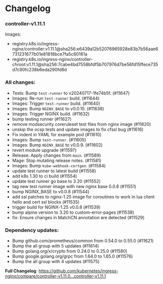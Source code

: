 # Changelog

### controller-v1.11.1

Images:

* registry.k8s.io/ingress-nginx/controller:v1.11.1@sha256:e6439a12b52076965928e83b7b56aae6731231677b01e81818bce7fa5c60161a
* registry.k8s.io/ingress-nginx/controller-chroot:v1.11.1@sha256:7cabe4bd7558bfdf5b707976d7be56fd15ffece735d7c90fc238b6eda290fd8d

### All changes:

* Tests: Bump `test-runner` to v20240717-1fe74b5f. (#11647)
* Images: Re-run `test-runner` build. (#11644)
* Images: Trigger `test-runner` build. (#11640)
* Images: Bump `NGINX_BASE` to v0.0.10. (#11638)
* Images: Trigger NGINX build. (#11632)
* bump testing runner (#11627)
* remove modsecurity coreruleset test files from nginx image (#11620)
* unskip the ocsp tests and update images to fix cfssl bug (#11616)
* Fix indent in YAML for example pod (#11610)
* Images: Bump `test-runner`. (#11605)
* Images: Bump `NGINX_BASE` to v0.0.9. (#11602)
* revert module upgrade (#11597)
* Release: Apply changes from `main`. (#11589)
* Mage: Stop mutating release notes. (#11581)
* Images: Bump `kube-webhook-certgen`. (#11584)
* update test runner to latest build (#11558)
* add k8s 1.30 to ci build (#11554)
* update test runner go base to 3.20 (#11552)
* tag new test runner image with new nginx base 0.0.8 (#11551)
* bump NGINX_BASE to v0.0.8 (#11544)
* add ssl patches to nginx-1.25 image for coroutines to work in lua client hello and cert ssl blocks (#11535)
* trigger build for NGINX-1.25 v0.0.8 (#11539)
* bump alpine version to 3.20 to custom-error-pages (#11538)
* fix: Ensure changes in MatchCN annotation are detected (#11529)

### Dependency updates:

* Bump github.com/prometheus/common from 0.54.0 to 0.55.0 (#11621)
* Bump the all group with 5 updates (#11614)
* Bump golang.org/x/crypto from 0.24.0 to 0.25.0 (#11580)
* Bump google.golang.org/grpc from 1.64.0 to 1.65.0 (#11576)
* Bump the all group with 4 updates (#11575)

**Full Changelog**: https://github.com/kubernetes/ingress-nginx/compare/controller-v1.11.0...controller-v1.11.1

